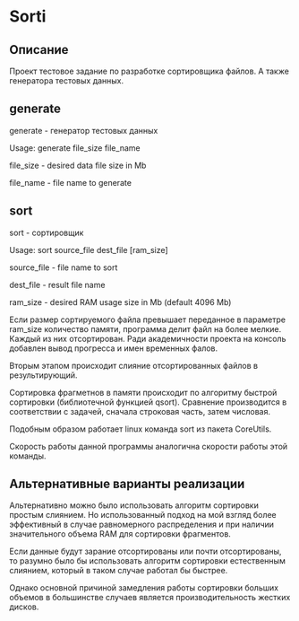 # Sorti

## Описание
Проект тестовое задание по разработке сортировщика файлов.
А также генератора тестовых данных.

## generate
generate - генератор тестовых данных

Usage: generate file_size file_name

  file_size - desired data file size in Mb

  file_name - file name to generate


## sort
sort - сортировщик

Usage: sort source_file dest_file [ram_size]

  source_file - file name to sort

  dest_file   - result file name

  ram_size - desired RAM usage size in Mb (default 4096 Mb)

Если размер сортируемого файла превышает переданное в параметре ram_size количество
памяти, программа делит файл на более мелкие. Каждый из них отсортирован. Ради
академичности проекта на консоль добавлен вывод прогресса и имен временных фалов.

Вторым этапом происходит слияние отсортированных файлов в результирующий.

Сортировка фрагметнов в памяти происходит по алгоритму быстрой сортировки (библиотечной
функцией qsort). Сравнение производится в соответствии с задачей, сначала строковая часть,
затем числовая.

Подобным образом работает linux команда sort из пакета CoreUtils.

Скорость работы данной программы аналогична скорости работы этой команды.

## Альтернативные варианты реализации

Альтернативно можно было использовать алгоритм сортировки простым слиянием. Но
использованный подход на мой взгляд более эффективный в случае равномерного распределения
и при наличии значительного объема RAM для сортировки фрагментов.

Если данные будут зарание отсортированы или почти отсортированы, то разумно было бы
использовать алгоритм сортировки естественным слиянием, который в таком случае работал бы
быстрее.

Однако основной причиной замедления работы сортировки больших объемов в большинстве
случаев является производительность жестких дисков.